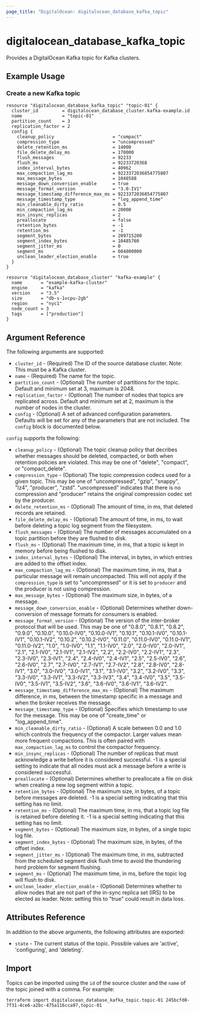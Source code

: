 ```yaml
---
page_title: "DigitalOcean: digitalocean_database_kafka_topic"
---
```


# digitalocean\_database\_kafka\_topic

Provides a DigitalOcean Kafka topic for Kafka clusters.

## Example Usage

### Create a new Kafka topic
```hcl
resource "digitalocean_database_kafka_topic" "topic-01" {
  cluster_id         = digitalocean_database_cluster.kafka-example.id
  name               = "topic-01"
  partition_count    = 3
  replication_factor = 2
  config {
    cleanup_policy                      = "compact"
    compression_type                    = "uncompressed"
    delete_retention_ms                 = 14000
    file_delete_delay_ms                = 170000
    flush_messages                      = 92233
    flush_ms                            = 92233720368
    index_interval_bytes                = 40962
    max_compaction_lag_ms               = 9223372036854775807
    max_message_bytes                   = 1048588
    message_down_conversion_enable      = true
    message_format_version              = "3.0-IV1"
    message_timestamp_difference_max_ms = 9223372036854775807
    message_timestamp_type              = "log_append_time"
    min_cleanable_dirty_ratio           = 0.5
    min_compaction_lag_ms               = 20000
    min_insync_replicas                 = 2
    preallocate                         = false
    retention_bytes                     = -1
    retention_ms                        = -1
    segment_bytes                       = 209715200
    segment_index_bytes                 = 10485760
    segment_jitter_ms                   = 0
    segment_ms                          = 604800000
    unclean_leader_election_enable      = true
  }
}

resource "digitalocean_database_cluster" "kafka-example" {
  name       = "example-kafka-cluster"
  engine     = "kafka"
  version    = "3.5"
  size       = "db-s-1vcpu-2gb"
  region     = "nyc1"
  node_count = 3
  tags       = ["production"]
}
```

## Argument Reference

The following arguments are supported:

* `cluster_id` - (Required) The ID of the source database cluster. Note: This must be a Kafka cluster.
* `name` - (Required) The name for the topic.
* `partition_count` - (Optional) The number of partitions for the topic. Default and minimum set at 3, maximum is 2048.
* `replication_factor` - (Optional) The number of nodes that topics are replicated across. Default and minimum set at 2, maximum is the number of nodes in the cluster.
* `config` - (Optional) A set of advanced configuration parameters. Defaults will be set for any of the parameters that are not included.
  The `config` block is documented below.

`config` supports the following:

* `cleanup_policy` - (Optional) The topic cleanup policy that decribes whether messages should be deleted, compacted, or both when retention policies are violated.
  This may be one of "delete", "compact", or "compact_delete".
* `compression_type` - (Optional) The topic compression codecs used for a given topic.
  This may be one of "uncompressed", "gzip", "snappy", "lz4", "producer", "zstd". "uncompressed" indicates that there is no compression and "producer" retains the original compression codec set by the producer.
* `delete_retention_ms` - (Optional) The amount of time, in ms, that deleted records are retained.
* `file_delete_delay_ms` - (Optional) The amount of time, in ms, to wait before deleting a topic log segment from the filesystem.
* `flush_messages` - (Optional) The number of messages accumulated on a topic partition before they are flushed to disk.
* `flush_ms` - (Optional) The maximum time, in ms, that a topic is kept in memory before being flushed to disk.
* `index_interval_bytes` - (Optional) The interval, in bytes, in which entries are added to the offset index.
* `max_compaction_lag_ms` - (Optional) The maximum time, in ms, that a particular message will remain uncompacted. This will not apply if the `compression_type` is set to "uncompressed" or it is set to `producer` and the producer is not using compression.
* `max_message_bytes` - (Optional) The maximum size, in bytes, of a message.
* `message_down_conversion_enable` - (Optional) Determines whether down-conversion of message formats for consumers is enabled.
* `message_format_version` - (Optional) The version of the inter-broker protocol that will be used. This may be one of "0.8.0", "0.8.1", "0.8.2", "0.9.0", "0.10.0", "0.10.0-IV0", "0.10.0-IV1", "0.10.1", "0.10.1-IV0", "0.10.1-IV1", "0.10.1-IV2", "0.10.2", "0.10.2-IV0", "0.11.0", "0.11.0-IV0", "0.11.0-IV1", "0.11.0-IV2", "1.0", "1.0-IV0", "1.1", "1.1-IV0", "2.0", "2.0-IV0", "2.0-IV1", "2.1", "2.1-IV0", "2.1-IV1", "2.1-IV2", "2.2", "2.2-IV0", "2.2-IV1", "2.3", "2.3-IV0", "2.3-IV1", "2.4", "2.4-IV0", "2.4-IV1", "2.5", "2.5-IV0", "2.6", "2.6-IV0", "2.7", "2.7-IV0", "2.7-IV1", "2.7-IV2", "2.8", "2.8-IV0", "2.8-IV1", "3.0", "3.0-IV0", "3.0-IV1", "3.1", "3.1-IV0", "3.2", "3.2-IV0", "3.3", "3.3-IV0", "3.3-IV1", "3.3-IV2", "3.3-IV3", "3.4", "3.4-IV0", "3.5", "3.5-IV0", "3.5-IV1", "3.5-IV2", "3.6", "3.6-IV0", "3.6-IV1", "3.6-IV2".
* `message_timestamp_difference_max_ms` - (Optional) The maximum difference, in ms, between the timestamp specific in a message and when the broker receives the message.
* `message_timestamp_type` - (Optional) Specifies which timestamp to use for the message. This may be one of "create_time" or "log_append_time".
* `min_cleanable_dirty_ratio` - (Optional) A scale between 0.0 and 1.0 which controls the frequency of the compactor. Larger values mean more frequent compactions. This is often paired with `max_compaction_lag_ms` to control the compactor frequency.
* `min_insync_replicas` - (Optional) The number of replicas that must acknowledge a write before it is considered successful. -1 is a special setting to indicate that all nodes must ack a message before a write is considered successful.
* `preallocate` - (Optional) Determines whether to preallocate a file on disk when creating a new log segment within a topic.
* `retention_bytes` - (Optional) The maximum size, in bytes, of a topic before messages are deleted. -1 is a special setting indicating that this setting has no limit.
* `retention_ms` - (Optional) The maximum time, in ms, that a topic log file is retained before deleting it. -1 is a special setting indicating that this setting has no limit.
* `segment_bytes` - (Optional) The maximum size, in bytes, of a single topic log file.
* `segment_index_bytes` - (Optional) The maximum size, in bytes, of the offset index.
* `segment_jitter_ms` - (Optional) The maximum time, in ms, subtracted from the scheduled segment disk flush time to avoid the thundering herd problem for segment flushing.
* `segment_ms` - (Optional) The maximum time, in ms, before the topic log will flush to disk.
* `unclean_leader_election_enable` - (Optional) Determines whether to allow nodes that are not part of the in-sync replica set (IRS) to be elected as leader. Note: setting this to "true" could result in data loss.



## Attributes Reference

In addition to the above arguments, the following attributes are exported:

* `state` - The current status of the topic. Possible values are 'active', 'configuring', and 'deleting'.

## Import

Topics can be imported using the `id` of the source cluster and the `name` of the topic joined with a comma. For example:

```
terraform import digitalocean_database_kafka_topic.topic-01 245bcfd0-7f31-4ce6-a2bc-475a116cca97,topic-01
```
